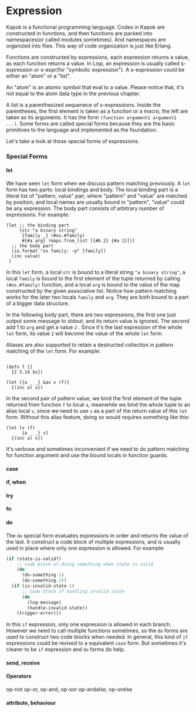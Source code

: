 Expression
==========

Kapok is a functional programming language. Codes in Kapok are constructed in functions, and then functions are packed into namespaces(or called modules sometimes). And namespaces are organized into files. This way of code organization is just like Erlang.

Functions are constructed by expressions, each expression returns a value, as each function returns a value. In Lisp, an expression is usually called s-expression or s-expr(for "symbolic expression"). A s-expression could be either an "atom" or a "list". 

An "atom" is an atomic symbol that eval to a value. Please notice that, it's not equal to the atom data type in the previous chapter. 

A list is a parenthesized sequenece of s-expressions. Inside the parentheses, the first element is taken as a function or a macro, the left are taken as its arguments. It has the form `(function argument1 argument2 ...)`. Some forms are called special forms because they are the basic primitives to the language and implemented as the foundation.

Let's take a look at those special forms of expressions.

### Special Forms

#### let

We have seen `let` form when we discuss pattern matching previously. A `let` form has two parts: local bindings and body. The local binding part is a literal list of "pattern, value" pair, where "pattern" and "value" are matched by position, and local names are usually bound in "pattern", "value" could be any expression. The body part consists of arbitrary number of expressions. For example:

```
(let ;; the binding part
     [str "a binary string"
      {family _} (#os.#family)
      #{#a arg} (maps.from_list [{#b 2} {#a 1}])]
  ;; the body part
  (io.format "os family: ~p" [family])
  (inc value)
 )
```

In this `let` form, a local `str` is bound to a literal string `"a binary string"`, a local `family` is bound to the first element of the tuple returned by calling `(#os.#family)` function, and a local `arg` is bound to the value of the map constructed by the given associative list. Notice how pattern matching works for the later two locals `family` and `arg`. They are both bound to a part of a bigger data structure.

In the following body part, there are two expressions, the first one just output some message to stdout, and its return value is ignored. The second add 1 to `arg` and get a value `2` . Since it's the last expression of the whole `let` form, its value `2` will become the value of the whole `let` form.

Aliases are also supported to retain a destructed collection in pattern matching of the `let` form. For example:

```

(defn f []
  {2 3.14 $x})

(let [{a _ _} &as v (f)]
  {(inc a) v})
```

In the second pair of pattern value, we bind the first element of the tuple returned from function `f` to local `a`, meanwhile we bind the whole tuple to an alias local `v`, since we need to use `v` as a part of the return value of this `let` form. Without this alias feature, doing so would requires something like this:

```
(let [v (f)
      {a _ _} v]
  {(inc a) v})
```

It's verbose and sometimes inconvenient if we need to do pattern matching for function argument and use the bound locals in function guards.

#### case

#### if, when

#### try

#### fn

#### do

The `do` special form evaluates expressions in order and returns the value of the last. It construct a code block of multiple expressions, and is usually used in place where only one expression is allowed. For example:

```clojure
(if (state-is-valid?)
    ;; code block of doing something when state is valid
    (do
      (do-something-1)
      (do-something-2))
  (if (is-invalid-state-1)
      ;; code block of handling invalid state
      (do
        (log-message)
        (handle-invalid-state))
    (trigger-error)))
```

In this `if` expression, only one expression is allowed in each branch. However we need to call multiple functions sometimes, so the `do` forms are used to construct two code blocks when needed. In general, this kind of `if` expressions could be revised to a equivalent `case` form. But sometimes it's clearer to be `if` expression and `do` forms do help.

#### send, receive

#### Operators

op-not
op-or, op-and, op-xor
op-andalse, op-orelse

#### attribute, behaviour
